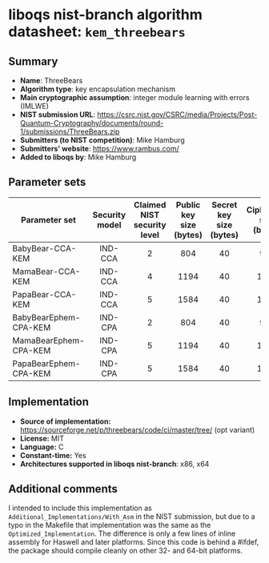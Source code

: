 liboqs nist-branch algorithm datasheet: `kem_threebears`
========================================================

Summary
-------

- **Name**: ThreeBears
- **Algorithm type**: key encapsulation mechanism
- **Main cryptographic assumption**: integer module learning with errors (IMLWE)
- **NIST submission URL**: https://csrc.nist.gov/CSRC/media/Projects/Post-Quantum-Cryptography/documents/round-1/submissions/ThreeBears.zip
- **Submitters (to NIST competition)**: Mike Hamburg
- **Submitters' website**: https://www.rambus.com/
- **Added to liboqs by**: Mike Hamburg

Parameter sets
--------------

| Parameter set         | Security model | Claimed NIST security level | Public key size (bytes) | Secret key size (bytes) | Ciphertext size (bytes) | Shared secret size (bytes) |
|-----------------------|:--------------:|:---------------------------:|:-----------------------:|:-----------------------:|:-----------------------:|:--------------------------:|
| BabyBear-CCA-KEM      |     IND-CCA    |              2              |           804           |           40            |            917          |             32             |
| MamaBear-CCA-KEM      |     IND-CCA    |              4              |           1194          |           40            |           1307          |             32             |
| PapaBear-CCA-KEM      |     IND-CCA    |              5              |           1584          |           40            |           1697          |             32             |
| BabyBearEphem-CPA-KEM |     IND-CPA    |              2              |           804           |           40            |            917          |             32             |
| MamaBearEphem-CPA-KEM |     IND-CPA    |              5              |           1194          |           40            |           1307          |             32             |
| PapaBearEphem-CPA-KEM |     IND-CPA    |              5              |           1584          |           40            |           1697          |             32             |

Implementation
--------------

- **Source of implementation:** https://sourceforge.net/p/threebears/code/ci/master/tree/ (opt variant)
- **License:** MIT
- **Language:** C
- **Constant-time:** Yes
- **Architectures supported in liboqs nist-branch**: x86, x64

Additional comments
-------------------
I intended to include this implementation as `Additional_Implementations/With_Asm` in the NIST submission, but due to a typo in the Makefile that implementation was the same as the `Optimized_Implementation`.  The difference is only a few lines of inline assembly for Haswell and later platforms.  Since this code is behind a #ifdef, the package should compile cleanly on other 32- and 64-bit platforms.
